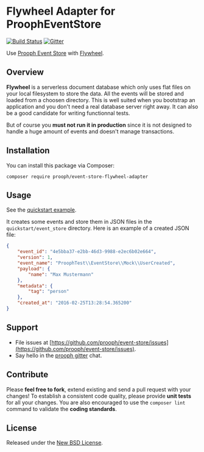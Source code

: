 # Flywheel Adapter for ProophEventStore

[![Build Status](https://travis-ci.org/prooph/event-store-flywheel-adapter.svg?branch=master)](https://travis-ci.org/prooph/event-store-flywheel-adapter)
[![Gitter](https://badges.gitter.im/Join%20Chat.svg)](https://gitter.im/prooph/improoph)

Use [Prooph Event Store](https://github.com/prooph/event-store)
with [Flywheel](https://github.com/jamesmoss/flywheel).

## Overview

**Flywheel** is a serverless document database which only uses flat files on
your local filesystem to store the data.
All the events will be stored and loaded from a choosen directory.
This is well suited when you bootstrap an application and you don't need a
real database server right away.
It can also be a good candidate for writing functionnal tests.

But of course you **must not run it in production** since it is not designed
to handle a huge amount of events and doesn't manage transactions.

## Installation

You can install this package via Composer:

```console
composer require prooph/event-store-flywheel-adapter
```

## Usage

See the [quickstart example](./examples/quickstart.php).

It creates some events and store them in JSON files in the `quickstart/event_store` directory.
Here is an example of a created JSON file:

```json
{
    "event_id": "4e5bba37-e2bb-46d3-9988-e2ec6b02e664",
    "version": 1,
    "event_name": "ProophTest\\EventStore\\Mock\\UserCreated",
    "payload": {
        "name": "Max Mustermann"
    },
    "metadata": {
        "tag": "person"
    },
    "created_at": "2016-02-25T13:28:54.365200"
}
```

## Support

- File issues at [https://github.com/prooph/event-store/issues](https://github.com/prooph/event-store/issues).
- Say hello in the [prooph gitter](https://gitter.im/prooph/improoph) chat.

## Contribute

Please **feel free to fork**, extend existing and send a pull request with your changes!
To establish a consistent code quality, please provide **unit tests** for all your changes.
You are also encouraged to use the `composer lint` command to validate the **coding standards**.

## License

Released under the [New BSD License](./LICENSE).
